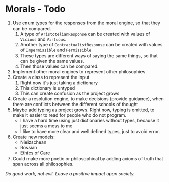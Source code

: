 # Morals - Todo

1. Use enum types for the responses from the moral engine, so that they can be compared. 
	1. A type of `AristotelianResponse` can be created with values of `Vicious` and `Virtuous`.
	2. Another type of `ContractualistResponse` can be created with values of `Impermissible` and `Permissible`
	3. These types are different ways of saying the same things, so that can be given the same values.
	4. Then those values can be compared.
2. Implement other moral engines to represent other philosophies
3. Create a class to represent the input
	1. Right now it's just taking a dictionary
	2. This dictionary is untyped
	3. This can create confusion as the project grows
4. Create a resolution engine, to make decisions (provide guidance), when there are conflicts between the different schools of thought
5. Maybe add typing as project grows. Right now, typing is omitted, to make it easier to read for people who do not program.
	* I have a hard time using just dictionaries without types, because it just seems a mess to me
	* I like to have more clear and well defined types, just to avoid error.
6. Create new models:
	* Nieizschean
	* Rossian
	* Ethics of Care
7. Could make more poetic or philosophical by adding axioms of truth that span across all philosophies.

_Do good work, not evil.  Leave a positive impact upon society._
